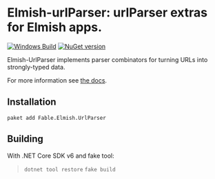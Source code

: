 Elmish-urlParser: urlParser extras for Elmish apps.
=======
[![Windows Build](https://ci.appveyor.com/api/projects/status/70805g9py6qx94iy?svg=true)](https://ci.appveyor.com/project/et1975/urlParser) [![NuGet version](https://badge.fury.io/nu/Fable.Elmish.UrlParser.svg)](https://badge.fury.io/nu/Fable.Elmish.UrlParser)

Elmish-UrlParser implements parser combinators for turning URLs into strongly-typed data.

For more information see [the docs](https://elmish.github.io/urlParser).

## Installation

```shell
paket add Fable.Elmish.UrlParser
```

## Building

With .NET Core SDK v6 and fake tool:
> `dotnet tool restore`
> `fake build`
